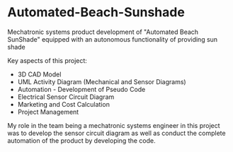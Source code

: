 # Automated-Beach-Sunshade
Mechatronic systems product development of "Automated Beach SunShade" equipped with an autonomous functionality of providing sun shade

Key aspects of this project:

* 3D CAD Model
* UML Activity Diagram (Mechanical and Sensor Diagrams)
* Automation - Development of Pseudo Code
* Electrical Sensor Circuit Diagram
* Marketing and Cost Calculation
* Project Management

My role in the team being a mechatronic systems engineer in this project was to develop the sensor circuit diagram as well as conduct the complete automation
of the product by developing the code.
